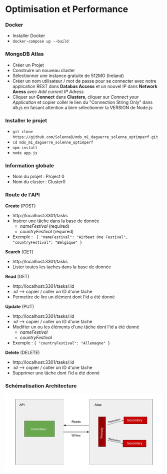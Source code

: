 # Optimisation et Performance


### Docker
- Installer Docker
- `docker-compose up --build`


### MongoDB Atlas
- Créer un Projet
- Construire un nouveau cluster
- Sélectionner une instance gratuite de 512MO (Ireland)
- Créer un nom utilisateur / mot de passe pour se connecter avec notre application REST dans **Databas Access** et un nouvel IP dans **Network Acess** avec *Add current IP Adress*
- Cliquer sur **Connect** dans **Clusters**, cliquer sur *Connect your Application* et copier coller le lien du "Connection String Only" dans *db.js* en faisant attention a bien sélectionner la VERSION de Node.js


### Installer le projet
- `git clone https://github.com/SolenneD/mds_m1_daguerre_solenne_optimperf.git`
- `cd mds_m1_daguerre_solenne_optimperf`
- `npm install`
- `node app.js`

### Information globale
- Nom du projet : Project 0
- Nom du cluster : Cluster0


### Route de l'API
**Create** (POST)
- http://localhost:3301/tasks
- Insèrer une tâche dans la base de donnée
    - *nameFestival* (required)
    - *countryFestival* (required)
- Exemple : 
`` 
{
  "nameFestival": "Airbeat One Festival",
  "countryFestival": "Belgique"
}
``

**Search** (GET)
- http://localhost:3301/tasks
- Lister toutes les taches dans la base de donnée

**Read** (GET)
- http://localhost:3301/tasks/:id
- *:id* --> copier / coller un ID d'une tâche
- Permettre de lire un élément dont l'id a été donné

**Update** (PUT)
- http://localhost:3301/tasks/:id
- *:id* --> copier / coller un ID d'une tâche
- Modifier un ou les éléments d'une tâche dont l'id a été donné
    - *nameFestival*
    - *countryFestival*
- Exemple : ``
    {
	"countryFestival": "Allemagne"
    }
``

**Delete** (DELETE)
- http://localhost:3301/tasks/:id
- *:id* --> copier / coller un ID d'une tâche
- Supprimer une tâche dont l'id a été donné


### Schématisation Architecture
![Schématisation Architecture](image/architecture.jpg)
